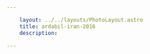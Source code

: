```yaml
---

    layout: ../../layouts/PhotoLayout.astro
    title: ardabil-iran-2016
    description:

---
```

